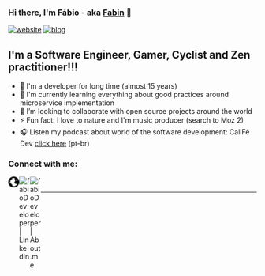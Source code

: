 ### Hi there, I'm Fábio - aka [Fabin][website] 👋

[![website](https://img.shields.io/website?label=fabioDeveloper.com&style=for-the-badge&url=https://fabiodeveloper.com)](https://fabiodeveloper.com/)
[![blog](https://img.shields.io/website?label=CriarProgramas.com&style=for-the-badge&url=https://criarprogramas.com)](https://criarprogramas.com/)

## I'm a Software Engineer, Gamer, Cyclist and Zen practitioner!!!

- 🔭 I'm a developer for long time (almost 15 years)
- 🌱 I'm currently learning everything about good practices around microservice implementation
- 👯 I’m looking to collaborate with open source projects around the world
- ⚡ Fun fact: I love to nature and I'm music producer (search to Moz 2)
- 🎧 Listen my podcast about world of the software development: CallFé Dev [click here] (pt-br)

### Connect with me:

[<img align="left" alt="fabioDeveloper | fabioDeveloper" width="22px" src="https://raw.githubusercontent.com/iconic/open-iconic/master/svg/globe.svg" />][website]
[<img align="left" alt="fabioDeveloper | LinkedIn" width="22px" src="https://cdn.jsdelivr.net/npm/simple-icons@v3/icons/linkedin.svg" />][linkedin]
[<img align="left" alt="fabioDeveloper | About.me" width="22px" src="https://icon-icons.com/icons2/2389/PNG/48/about_me_logo_icon_145530.png" />][about.me]

<br />

---
[website]: https://fabiodeveloper.com
[blog]: https://criarprogramas.com
[linkedin]: https://www.linkedin.com/in/fabio-almeida100
[about.me]: https://about.me/fabioalmeida.dsn
[click here]: https://open.spotify.com/show/60S25UENQ8oqboCk8o24xd?si=9pjEhTbyQ9SY7UT9TWKzPg
